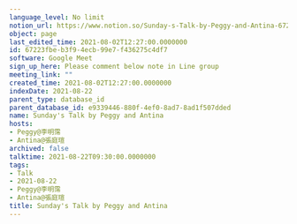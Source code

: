 ```yaml
---
language_level: No limit
notion_url: https://www.notion.so/Sunday-s-Talk-by-Peggy-and-Antina-67223fbeb3f94ecb99e7f436275c4df7
object: page
last_edited_time: 2021-08-02T12:27:00.0000000
id: 67223fbe-b3f9-4ecb-99e7-f436275c4df7
software: Google Meet
sign_up_here: Please comment below note in Line group
meeting_link: ""
created_time: 2021-08-02T12:27:00.0000000
indexDate: 2021-08-22
parent_type: database_id
parent_database_id: e9339446-880f-4ef0-8ad7-8ad1f507dded
name: Sunday's Talk by Peggy and Antina
hosts:
- Peggy@李明霈
- Antina@張庭瑄
archived: false
talktime: 2021-08-22T09:30:00.0000000
tags:
- Talk
- 2021-08-22
- Peggy@李明霈
- Antina@張庭瑄
title: Sunday's Talk by Peggy and Antina
---
```







